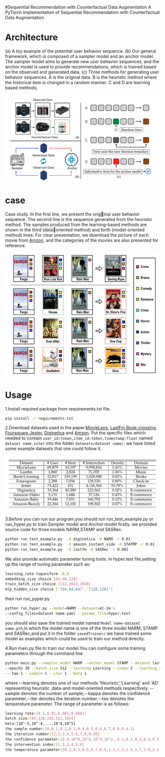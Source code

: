 #Sequential Recommendation with Counterfactual Data Augmentation
A PyTorch implementation of Sequential Recommendation with Counterfactual Data Augmentation
# Architecture
(a) A toy example of the potential user behavior
sequence. (b) Our general framework, which is composed of
a sampler model and an anchor model. The sampler model
aims to generate new user behavior sequences, and the anchor model is used to provide recommendations, which is
trained based on the observed and generated data. (c) Three
methods for generating user behavior sequences. A is the
original data. B is the heuristic method where the historical
item is changed in a random manner. C and D are learning
based methods,

![architecture](model.png)
# case

Case study. In the first line, we present the original user behavior sequence. The second line is the sequence
generated from the heuristic method. The samples produced
from the learning-based methods are shown in the third (dataoriented method) and forth (model-oriented method) lines. For
clear presentation, we download the picture of each movie from
[Amzon](https://www.amazon.com/), and the categories of the movies are also
presented for reference.

![architecture](case.png)
# Usage
1.Install required package from requirements.txt file.
```bash
pip install -r requirements.txt
```
2.Download datasets used in the paper:[MovieLens](https://grouplens.org/datasets/movielens/),
[LastFm](http://millionsongdataset.com/lastfm/),[Book-crossing](http://www2.informatik.uni-freiburg.de/cziegler/BX/),
[Foursquare](https://sites.google.com/site/yangdingqi/home/foursquare-dataset),[Jester](http://eigentaste.berkeley.edu/dataset/),
[Diginetica](https://competitions.codalab.org/competitions/11161) and [Amzon](http://jmcauley.ucsd.edu/data/amazon/).
Put the  specific files which needed to contain `user_id:token,item_id:token,timestamp:float` named `dataset name.inter` into the folder `datasets/dataset name/`.
we have listed some example datasets that one could follow it.

![dataset](data.png)

3.Before you can run our program,you should run run_test_example.py or run_hyper.py to train Sampler model and Anchor model firstly.
we  provided source code for three models NARM,STAMP and SASRec.
```bash
python run_test_example.py  -d diginetica -m NARM -r 0.01
python run_test_example.py  -d amazon_instant_vide -m STATMP -r 0.01
python run_test_example.py  -d lastfm -m SASRec -r 0.001
```
We also provide automatic parameter tuning tools.
In hyper.test file,setting up the range of tuning parameter such as:
```bash
learning_rate loguniform -8,0
embedding_size choice [64,96,128]
train_batch_size choice [512,1024,2048]
mlp_hidden_size choice ['[64,64,64]','[128,128]']
```
then run run_pyper.py
```bash
python run_hyper.py --model=NARM --dataset=ml-1m \
--config_files=dataset name.yaml --params_file=hyper.test
```
you should also save the trained model named `Model name-dataset name.pth`,in which the model name is one of the three model NARM,
STAMP and SASRec,and put it in the folder `savedTrainer/`.we have trained some model as examples which could be used to train our method directly.

4.Run main.py file to train our model.You can configure some training parameters through the command line
```bash
python main.py --sampler_model NARM --anchor_model STAMP --dataset lastfm 
--epochs 30 --batch_size 512 --learning Learning --index 2 --learning_rate 0.01 --kappa 0 
-- tao 1 --sample 1 --iter 1 --beta 1

```
where --learning denotes one of our methods 'Heuristic','Learning' and 'AD' representing heuristic
,data-and model-oriented methods respectively. --sample denotes the number of sample,--kappa denotes
the confidence parameter,--iter denotes the iteration number,--tao denotes the temperature parameter.
The range of parameter is as follows:
```bash
learning rate:[0.1,0.01,0.001,0.0001]
batch size:[64,128,256,512,1024]
beta:[10^-5,10^-4,...,10^4,10^5]
the sample number:[0,0.1,0.2,0.3,0.4,0.5,0.6,0.7,0.8,0.9,1]
the iteration number:[1,2,3,4,5,6,7,8,9,10]
the confidence parameter:[0.0,10^8,10^6,10^4,10^2,,0.1,0.2,0.3,0.4,0.5,0.6,0.7,0.8,0.9,1.0].
the intervention index:[1,2,3,4,5,6]
the temperature parameter:[0.1,0.3,0.5,0.7,0.9,1.1,1.2,1.5,1.7,1.9,2.1,2.3,2.5,2.7,2.9]
```


